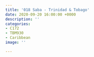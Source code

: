 ```yaml
---
title: '018 Saba - Trinidad & Tobago'
date: 2020-09-20 16:00:00 +0000
description: ''
categories:
- C172
- TBM930
- Caribbean
image: ''

---
```

